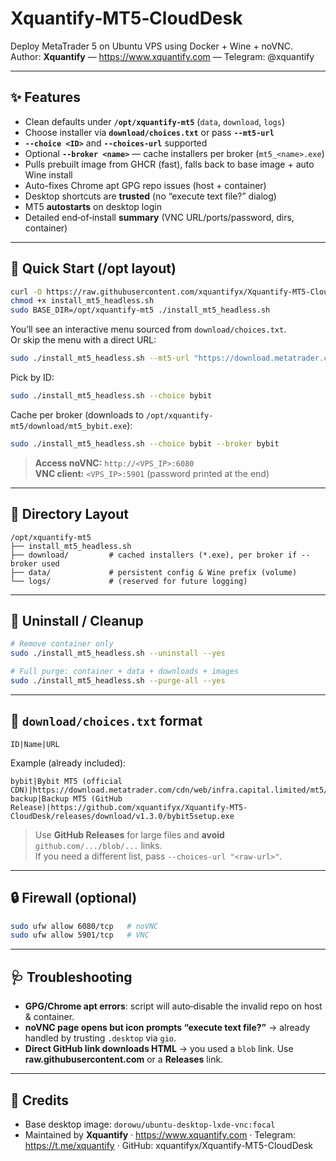 # Xquantify‑MT5‑CloudDesk

Deploy MetaTrader 5 on Ubuntu VPS using Docker + Wine + noVNC.  
Author: **Xquantify** — https://www.xquantify.com — Telegram: @xquantify

---

## ✨ Features
- Clean defaults under **`/opt/xquantify-mt5`** (`data`, `download`, `logs`)
- Choose installer via **`download/choices.txt`** or pass **`--mt5-url`**
- **`--choice <ID>`** and **`--choices-url`** supported
- Optional **`--broker <name>`** — cache installers per broker (`mt5_<name>.exe`)
- Pulls prebuilt image from GHCR (fast), falls back to base image + auto Wine install
- Auto-fixes Chrome apt GPG repo issues (host + container)
- Desktop shortcuts are **trusted** (no “execute text file?” dialog)
- MT5 **autostarts** on desktop login
- Detailed end‑of‑install **summary** (VNC URL/ports/password, dirs, container)

---

## 🚀 Quick Start (/opt layout)
```bash
curl -O https://raw.githubusercontent.com/xquantifyx/Xquantify-MT5-CloudDesk/main/install_mt5_headless.sh
chmod +x install_mt5_headless.sh
sudo BASE_DIR=/opt/xquantify-mt5 ./install_mt5_headless.sh
```

You’ll see an interactive menu sourced from `download/choices.txt`.  
Or skip the menu with a direct URL:

```bash
sudo ./install_mt5_headless.sh --mt5-url "https://download.metatrader.com/cdn/web/infra.capital.limited/mt5/bybit5setup.exe"
```

Pick by ID:
```bash
sudo ./install_mt5_headless.sh --choice bybit
```

Cache per broker (downloads to `/opt/xquantify-mt5/download/mt5_bybit.exe`):
```bash
sudo ./install_mt5_headless.sh --choice bybit --broker bybit
```

> **Access noVNC:** `http://<VPS_IP>:6080`  
> **VNC client:** `<VPS_IP>:5901` (password printed at the end)

---

## 📁 Directory Layout
```
/opt/xquantify-mt5
├── install_mt5_headless.sh
├── download/         # cached installers (*.exe), per broker if --broker used
├── data/             # persistent config & Wine prefix (volume)
└── logs/             # (reserved for future logging)
```

---

## 🧰 Uninstall / Cleanup
```bash
# Remove container only
sudo ./install_mt5_headless.sh --uninstall --yes

# Full purge: container + data + downloads + images
sudo ./install_mt5_headless.sh --purge-all --yes
```

---

## 🧩 `download/choices.txt` format
```
ID|Name|URL
```
Example (already included):
```
bybit|Bybit MT5 (official CDN)|https://download.metatrader.com/cdn/web/infra.capital.limited/mt5/bybit5setup.exe
backup|Backup MT5 (GitHub Release)|https://github.com/xquantifyx/Xquantify-MT5-CloudDesk/releases/download/v1.3.0/bybit5setup.exe
```
> Use **GitHub Releases** for large files and **avoid** `github.com/.../blob/...` links.  
> If you need a different list, pass `--choices-url "<raw-url>"`.

---

## 🔒 Firewall (optional)
```bash
sudo ufw allow 6080/tcp   # noVNC
sudo ufw allow 5901/tcp   # VNC
```

---

## 🩺 Troubleshooting
- **GPG/Chrome apt errors**: script will auto‑disable the invalid repo on host & container.
- **noVNC page opens but icon prompts “execute text file?”** → already handled by trusting `.desktop` via `gio`.
- **Direct GitHub link downloads HTML** → you used a `blob` link. Use **raw.githubusercontent.com** or a **Releases** link.

---

## 🙌 Credits
- Base desktop image: `dorowu/ubuntu-desktop-lxde-vnc:focal`
- Maintained by **Xquantify** · https://www.xquantify.com · Telegram: https://t.me/xquantify · GitHub: xquantifyx/Xquantify-MT5-CloudDesk
